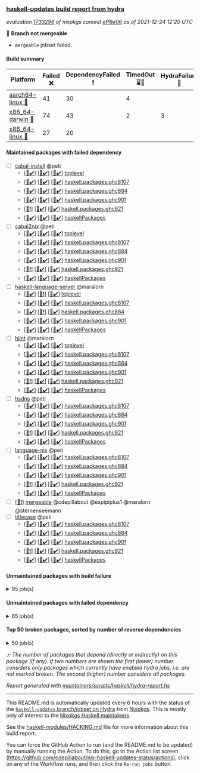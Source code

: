 ### [haskell-updates build report from hydra](https://hydra.nixos.org/jobset/nixpkgs/haskell-updates)
*evaluation [1733296](https://hydra.nixos.org/eval/1733296) of nixpkgs commit [eff8e06](https://github.com/NixOS/nixpkgs/commits/eff8e06da5f2c3b5b65588b131f3979b27053d4b) as of 2021-12-24 12:20 UTC*

:red_circle: **Branch not mergeable**
  * `mergeable` jobset failed.

#### Build summary

 | Platform | Failed :x: | DependencyFailed :heavy_exclamation_mark: | TimedOut :hourglass::no_entry_sign: | HydraFailure :construction: | Success :heavy_check_mark: | 
 | --- | --- | --- | --- | --- | --- | 
 | [aarch64-linux :iphone:](https://hydra.nixos.org/eval/1733296?filter=.aarch64-linux) | 41 | 30 | 4 |  | 7105 | 
 | [x86_64-darwin :apple:](https://hydra.nixos.org/eval/1733296?filter=.x86_64-darwin) | 74 | 43 | 2 | 3 | 6996 | 
 | [x86_64-linux :penguin:](https://hydra.nixos.org/eval/1733296?filter=.x86_64-linux) | 27 | 20 |  |  | 7166 | 
#### Maintained packages with failed dependency
- [ ] [cabal-install](https://hydra.nixos.org/eval/1733296?filter=cabal-install) @peti
  - [[:iphone::heavy_check_mark:]](https://hydra.nixos.org/build/161842705) [[:apple::heavy_check_mark:]](https://hydra.nixos.org/build/161829849) [[:penguin::heavy_check_mark:]](https://hydra.nixos.org/build/161842586) [toplevel](https://hydra.nixos.org/eval/1733296?filter=cabal-install)
  - [[:iphone::heavy_check_mark:]](https://hydra.nixos.org/build/161830776) [[:apple::heavy_check_mark:]](https://hydra.nixos.org/build/161829620) [[:penguin::heavy_check_mark:]](https://hydra.nixos.org/build/161833395) [haskell.packages.ghc8107](https://hydra.nixos.org/eval/1733296?filter=haskell.packages.ghc8107.cabal-install)
  - [[:iphone::heavy_check_mark:]](https://hydra.nixos.org/build/161835203) [[:apple::heavy_check_mark:]](https://hydra.nixos.org/build/161840881) [[:penguin::heavy_check_mark:]](https://hydra.nixos.org/build/161843010) [haskell.packages.ghc884](https://hydra.nixos.org/eval/1733296?filter=haskell.packages.ghc884.cabal-install)
  - [[:iphone::heavy_check_mark:]](https://hydra.nixos.org/build/161834916) [[:apple::heavy_check_mark:]](https://hydra.nixos.org/build/161843542) [[:penguin::heavy_check_mark:]](https://hydra.nixos.org/build/161828750) [haskell.packages.ghc901](https://hydra.nixos.org/eval/1733296?filter=haskell.packages.ghc901.cabal-install)
  - [[:iphone::heavy_exclamation_mark:]](https://hydra.nixos.org/build/161841251) [[:apple::heavy_check_mark:]](https://hydra.nixos.org/build/161832034) [[:penguin::heavy_check_mark:]](https://hydra.nixos.org/build/161836387) [haskell.packages.ghc921](https://hydra.nixos.org/eval/1733296?filter=haskell.packages.ghc921.cabal-install)
  - [[:iphone::heavy_check_mark:]](https://hydra.nixos.org/build/161828902) [[:apple::heavy_check_mark:]](https://hydra.nixos.org/build/161833388) [[:penguin::heavy_check_mark:]](https://hydra.nixos.org/build/161843015) [haskellPackages](https://hydra.nixos.org/eval/1733296?filter=haskellPackages.cabal-install)
- [ ] [cabal2nix](https://hydra.nixos.org/eval/1733296?filter=cabal2nix) @peti
  - [[:iphone::heavy_check_mark:]](https://hydra.nixos.org/build/161973765) [[:apple::heavy_check_mark:]](https://hydra.nixos.org/build/161973759) [[:penguin::heavy_check_mark:]](https://hydra.nixos.org/build/161973763) [toplevel](https://hydra.nixos.org/eval/1733296?filter=cabal2nix)
  - [[:iphone::heavy_check_mark:]](https://hydra.nixos.org/build/161834233) [[:apple::heavy_check_mark:]](https://hydra.nixos.org/build/161841277) [[:penguin::heavy_check_mark:]](https://hydra.nixos.org/build/161841513) [haskell.packages.ghc8107](https://hydra.nixos.org/eval/1733296?filter=haskell.packages.ghc8107.cabal2nix)
  - [[:iphone::heavy_check_mark:]](https://hydra.nixos.org/build/161831039) [[:apple::heavy_check_mark:]](https://hydra.nixos.org/build/161830104) [[:penguin::heavy_check_mark:]](https://hydra.nixos.org/build/161830502) [haskell.packages.ghc884](https://hydra.nixos.org/eval/1733296?filter=haskell.packages.ghc884.cabal2nix)
  - [[:iphone::heavy_check_mark:]](https://hydra.nixos.org/build/161834003) [[:apple::heavy_check_mark:]](https://hydra.nixos.org/build/161838494) [[:penguin::heavy_check_mark:]](https://hydra.nixos.org/build/161832561) [haskell.packages.ghc901](https://hydra.nixos.org/eval/1733296?filter=haskell.packages.ghc901.cabal2nix)
  - [[:iphone::heavy_exclamation_mark:]](https://hydra.nixos.org/build/161835139) [[:apple::heavy_check_mark:]](https://hydra.nixos.org/build/161836352) [[:penguin::heavy_check_mark:]](https://hydra.nixos.org/build/161834011) [haskell.packages.ghc921](https://hydra.nixos.org/eval/1733296?filter=haskell.packages.ghc921.cabal2nix)
  - [[:iphone::heavy_check_mark:]](https://hydra.nixos.org/build/161840957) [[:apple::heavy_check_mark:]](https://hydra.nixos.org/build/161842787) [[:penguin::heavy_check_mark:]](https://hydra.nixos.org/build/161837892) [haskellPackages](https://hydra.nixos.org/eval/1733296?filter=haskellPackages.cabal2nix)
- [ ] [haskell-language-server](https://hydra.nixos.org/eval/1733296?filter=haskell-language-server) @maralorn
  - [[:iphone::heavy_check_mark:]](https://hydra.nixos.org/build/161969950) [[:apple::heavy_exclamation_mark:]](https://hydra.nixos.org/build/161969940) [[:penguin::heavy_check_mark:]](https://hydra.nixos.org/build/161969953) [toplevel](https://hydra.nixos.org/eval/1733296?filter=haskell-language-server)
  - [[:iphone::heavy_check_mark:]](https://hydra.nixos.org/build/161967655) [[:apple::heavy_check_mark:]](https://hydra.nixos.org/build/161967561) [[:penguin::heavy_check_mark:]](https://hydra.nixos.org/build/161967645) [haskell.packages.ghc8107](https://hydra.nixos.org/eval/1733296?filter=haskell.packages.ghc8107.haskell-language-server)
  - [[:iphone::heavy_check_mark:]](https://hydra.nixos.org/build/161967627) [[:apple::heavy_exclamation_mark:]](https://hydra.nixos.org/build/161967656) [[:penguin::heavy_check_mark:]](https://hydra.nixos.org/build/161967585) [haskell.packages.ghc884](https://hydra.nixos.org/eval/1733296?filter=haskell.packages.ghc884.haskell-language-server)
  - [[:iphone::heavy_check_mark:]](https://hydra.nixos.org/build/161969952) [[:apple::heavy_check_mark:]](https://hydra.nixos.org/build/161969937) [[:penguin::heavy_check_mark:]](https://hydra.nixos.org/build/161969948) [haskell.packages.ghc901](https://hydra.nixos.org/eval/1733296?filter=haskell.packages.ghc901.haskell-language-server)
  - [[:iphone::heavy_check_mark:]](https://hydra.nixos.org/build/161967640) [[:apple::heavy_check_mark:]](https://hydra.nixos.org/build/161967550) [[:penguin::heavy_check_mark:]](https://hydra.nixos.org/build/161967587) [haskellPackages](https://hydra.nixos.org/eval/1733296?filter=haskellPackages.haskell-language-server)
- [ ] [hlint](https://hydra.nixos.org/eval/1733296?filter=hlint) @maralorn
  - [[:iphone::heavy_check_mark:]](https://hydra.nixos.org/build/161833031) [[:apple::heavy_check_mark:]](https://hydra.nixos.org/build/161831546) [[:penguin::heavy_check_mark:]](https://hydra.nixos.org/build/161843216) [toplevel](https://hydra.nixos.org/eval/1733296?filter=hlint)
  - [[:iphone::heavy_check_mark:]](https://hydra.nixos.org/build/161833133) [[:apple::heavy_check_mark:]](https://hydra.nixos.org/build/161831595) [[:penguin::heavy_check_mark:]](https://hydra.nixos.org/build/161828988) [haskell.packages.ghc8107](https://hydra.nixos.org/eval/1733296?filter=haskell.packages.ghc8107.hlint)
  - [[:iphone::heavy_check_mark:]](https://hydra.nixos.org/build/161830047) [[:apple::heavy_check_mark:]](https://hydra.nixos.org/build/161840323) [[:penguin::heavy_check_mark:]](https://hydra.nixos.org/build/161830464) [haskell.packages.ghc884](https://hydra.nixos.org/eval/1733296?filter=haskell.packages.ghc884.hlint)
  - [[:iphone::heavy_check_mark:]](https://hydra.nixos.org/build/161922950) [[:apple::heavy_check_mark:]](https://hydra.nixos.org/build/161922951) [[:penguin::heavy_check_mark:]](https://hydra.nixos.org/build/161922949) [haskell.packages.ghc901](https://hydra.nixos.org/eval/1733296?filter=haskell.packages.ghc901.hlint)
  - [[:iphone::heavy_exclamation_mark:]](https://hydra.nixos.org/build/161922952) [[:apple::heavy_check_mark:]](https://hydra.nixos.org/build/161922948) [[:penguin::heavy_check_mark:]](https://hydra.nixos.org/build/161922953) [haskell.packages.ghc921](https://hydra.nixos.org/eval/1733296?filter=haskell.packages.ghc921.hlint)
  - [[:iphone::heavy_check_mark:]](https://hydra.nixos.org/build/161841782) [[:apple::heavy_check_mark:]](https://hydra.nixos.org/build/161841876) [[:penguin::heavy_check_mark:]](https://hydra.nixos.org/build/161841684) [haskellPackages](https://hydra.nixos.org/eval/1733296?filter=haskellPackages.hlint)
- [ ] [hsdns](https://hydra.nixos.org/eval/1733296?filter=hsdns) @peti
  - [[:iphone::heavy_check_mark:]](https://hydra.nixos.org/build/160445928) [[:apple::heavy_check_mark:]](https://hydra.nixos.org/build/160447151) [[:penguin::heavy_check_mark:]](https://hydra.nixos.org/build/160452154) [haskell.packages.ghc8107](https://hydra.nixos.org/eval/1733296?filter=haskell.packages.ghc8107.hsdns)
  - [[:iphone::heavy_check_mark:]](https://hydra.nixos.org/build/160444002) [[:apple::heavy_check_mark:]](https://hydra.nixos.org/build/160445446) [[:penguin::heavy_check_mark:]](https://hydra.nixos.org/build/160448296) [haskell.packages.ghc884](https://hydra.nixos.org/eval/1733296?filter=haskell.packages.ghc884.hsdns)
  - [[:iphone::heavy_check_mark:]](https://hydra.nixos.org/build/160457080) [[:apple::heavy_check_mark:]](https://hydra.nixos.org/build/160453520) [[:penguin::heavy_check_mark:]](https://hydra.nixos.org/build/160440975) [haskell.packages.ghc901](https://hydra.nixos.org/eval/1733296?filter=haskell.packages.ghc901.hsdns)
  - [[:iphone::heavy_exclamation_mark:]](https://hydra.nixos.org/build/161840692) [[:apple::heavy_check_mark:]](https://hydra.nixos.org/build/161841221) [[:penguin::heavy_check_mark:]](https://hydra.nixos.org/build/161837936) [haskell.packages.ghc921](https://hydra.nixos.org/eval/1733296?filter=haskell.packages.ghc921.hsdns)
  - [[:iphone::heavy_check_mark:]](https://hydra.nixos.org/build/160453268) [[:apple::heavy_check_mark:]](https://hydra.nixos.org/build/160452760) [[:penguin::heavy_check_mark:]](https://hydra.nixos.org/build/160436298) [haskellPackages](https://hydra.nixos.org/eval/1733296?filter=haskellPackages.hsdns)
- [ ] [language-nix](https://hydra.nixos.org/eval/1733296?filter=language-nix) @peti
  - [[:iphone::heavy_check_mark:]](https://hydra.nixos.org/build/161829426) [[:apple::heavy_check_mark:]](https://hydra.nixos.org/build/161840333) [[:penguin::heavy_check_mark:]](https://hydra.nixos.org/build/161838000) [haskell.packages.ghc8107](https://hydra.nixos.org/eval/1733296?filter=haskell.packages.ghc8107.language-nix)
  - [[:iphone::heavy_check_mark:]](https://hydra.nixos.org/build/161831948) [[:apple::heavy_check_mark:]](https://hydra.nixos.org/build/161837396) [[:penguin::heavy_check_mark:]](https://hydra.nixos.org/build/161829364) [haskell.packages.ghc884](https://hydra.nixos.org/eval/1733296?filter=haskell.packages.ghc884.language-nix)
  - [[:iphone::heavy_check_mark:]](https://hydra.nixos.org/build/161837401) [[:apple::heavy_check_mark:]](https://hydra.nixos.org/build/161843214) [[:penguin::heavy_check_mark:]](https://hydra.nixos.org/build/161832762) [haskell.packages.ghc901](https://hydra.nixos.org/eval/1733296?filter=haskell.packages.ghc901.language-nix)
  - [[:iphone::heavy_exclamation_mark:]](https://hydra.nixos.org/build/161833875) [[:apple::heavy_check_mark:]](https://hydra.nixos.org/build/161840413) [[:penguin::heavy_check_mark:]](https://hydra.nixos.org/build/161829951) [haskell.packages.ghc921](https://hydra.nixos.org/eval/1733296?filter=haskell.packages.ghc921.language-nix)
  - [[:iphone::heavy_check_mark:]](https://hydra.nixos.org/build/161830253) [[:apple::heavy_check_mark:]](https://hydra.nixos.org/build/161836189) [[:penguin::heavy_check_mark:]](https://hydra.nixos.org/build/161839983) [haskellPackages](https://hydra.nixos.org/eval/1733296?filter=haskellPackages.language-nix)
- [ ] [[:penguin::heavy_exclamation_mark:]](https://hydra.nixos.org/build/161973749) [mergeable](https://hydra.nixos.org/eval/1733296?filter=mergeable) @cdepillabout @expipiplus1 @maralorn @sternenseemann
- [ ] [titlecase](https://hydra.nixos.org/eval/1733296?filter=titlecase) @peti
  - [[:iphone::heavy_check_mark:]](https://hydra.nixos.org/build/161835410) [[:apple::heavy_check_mark:]](https://hydra.nixos.org/build/161835293) [[:penguin::heavy_check_mark:]](https://hydra.nixos.org/build/161830165) [haskell.packages.ghc8107](https://hydra.nixos.org/eval/1733296?filter=haskell.packages.ghc8107.titlecase)
  - [[:iphone::heavy_check_mark:]](https://hydra.nixos.org/build/161841303) [[:apple::heavy_check_mark:]](https://hydra.nixos.org/build/161843219) [[:penguin::heavy_check_mark:]](https://hydra.nixos.org/build/161828706) [haskell.packages.ghc884](https://hydra.nixos.org/eval/1733296?filter=haskell.packages.ghc884.titlecase)
  - [[:iphone::heavy_check_mark:]](https://hydra.nixos.org/build/161835719) [[:apple::heavy_check_mark:]](https://hydra.nixos.org/build/161843037) [[:penguin::heavy_check_mark:]](https://hydra.nixos.org/build/161836554) [haskell.packages.ghc901](https://hydra.nixos.org/eval/1733296?filter=haskell.packages.ghc901.titlecase)
  - [[:iphone::heavy_exclamation_mark:]](https://hydra.nixos.org/build/161840054) [[:apple::heavy_check_mark:]](https://hydra.nixos.org/build/161839280) [[:penguin::heavy_check_mark:]](https://hydra.nixos.org/build/161837087) [haskell.packages.ghc921](https://hydra.nixos.org/eval/1733296?filter=haskell.packages.ghc921.titlecase)
  - [[:iphone::heavy_check_mark:]](https://hydra.nixos.org/build/161836899) [[:apple::heavy_check_mark:]](https://hydra.nixos.org/build/161840133) [[:penguin::heavy_check_mark:]](https://hydra.nixos.org/build/161838398) [haskellPackages](https://hydra.nixos.org/eval/1733296?filter=haskellPackages.titlecase)
#### Unmaintained packages with build failure
<details><summary>95 job(s) </summary>

- [ ] [[:iphone::heavy_check_mark:]](https://hydra.nixos.org/build/161838607) [[:apple::x:]](https://hydra.nixos.org/build/161839006) [[:penguin::x:]](https://hydra.nixos.org/build/161828813) [haskellPackages.sdp](https://hydra.nixos.org/eval/1733296?filter=haskellPackages.sdp)  :arrow_heading_up: 9 | 9
- [ ] [[:iphone::heavy_check_mark:]](https://hydra.nixos.org/build/161842535) [[:apple::x:]](https://hydra.nixos.org/build/161830722) [[:penguin::heavy_check_mark:]](https://hydra.nixos.org/build/161842878) [haskellPackages.junit-xml](https://hydra.nixos.org/eval/1733296?filter=haskellPackages.junit-xml)  :arrow_heading_up: 7 | 9
- [ ] [[:iphone::heavy_check_mark:]](https://hydra.nixos.org/build/161831043) [[:apple::x:]](https://hydra.nixos.org/build/161840078) [[:penguin::heavy_check_mark:]](https://hydra.nixos.org/build/161839192) [haskellPackages.thyme](https://hydra.nixos.org/eval/1733296?filter=haskellPackages.thyme)  :arrow_heading_up: 6 | 15
- [ ] [[:iphone::x:]](https://hydra.nixos.org/build/161837011) [[:apple::x:]](https://hydra.nixos.org/build/161832685) [[:penguin::x:]](https://hydra.nixos.org/build/161829836) [haskellPackages.xmlbf](https://hydra.nixos.org/eval/1733296?filter=haskellPackages.xmlbf)  :arrow_heading_up: 5 | 5
- [ ] [[:iphone::x:]](https://hydra.nixos.org/build/161842075) [[:apple::x:]](https://hydra.nixos.org/build/161843606) [[:penguin::x:]](https://hydra.nixos.org/build/161838748) [haskellPackages.morpheus-graphql-core](https://hydra.nixos.org/eval/1733296?filter=haskellPackages.morpheus-graphql-core)  :arrow_heading_up: 4 | 9
- [ ] [[:iphone::heavy_check_mark:]](https://hydra.nixos.org/build/161841682) [[:apple::x:]](https://hydra.nixos.org/build/161828680) [[:penguin::heavy_check_mark:]](https://hydra.nixos.org/build/161841152) [haskellPackages.exinst](https://hydra.nixos.org/eval/1733296?filter=haskellPackages.exinst)  :arrow_heading_up: 4 | 6
- [ ] [[:iphone::x:]](https://hydra.nixos.org/build/161841554) [[:apple::heavy_check_mark:]](https://hydra.nixos.org/build/161835694) [[:penguin::heavy_check_mark:]](https://hydra.nixos.org/build/161833880) [haskellPackages.ptr-poker](https://hydra.nixos.org/eval/1733296?filter=haskellPackages.ptr-poker)  :arrow_heading_up: 3 | 4
- [ ] [[:iphone::x:]](https://hydra.nixos.org/build/160448126) [[:apple::heavy_check_mark:]](https://hydra.nixos.org/build/160451711) [[:penguin::heavy_check_mark:]](https://hydra.nixos.org/build/160444202) [haskellPackages.long-double](https://hydra.nixos.org/eval/1733296?filter=haskellPackages.long-double)  :arrow_heading_up: 2 | 2
- [ ] [[:iphone::x:]](https://hydra.nixos.org/build/161837278) [[:apple::heavy_check_mark:]](https://hydra.nixos.org/build/161842923) [[:penguin::heavy_check_mark:]](https://hydra.nixos.org/build/161840660) [haskellPackages.OrderedBits](https://hydra.nixos.org/eval/1733296?filter=haskellPackages.OrderedBits)  :arrow_heading_up: 1 | 36
- [ ] [[:iphone::x:]](https://hydra.nixos.org/build/161839020) [[:apple::heavy_check_mark:]](https://hydra.nixos.org/build/161830657) [[:penguin::heavy_check_mark:]](https://hydra.nixos.org/build/161839091) [haskellPackages.quic](https://hydra.nixos.org/eval/1733296?filter=haskellPackages.quic)  :arrow_heading_up: 1 | 2
- [ ] [[:iphone::x:]](https://hydra.nixos.org/build/160442462) [[:apple::x:]](https://hydra.nixos.org/build/160443828) [[:penguin::heavy_check_mark:]](https://hydra.nixos.org/build/160443528) [haskellPackages.easytensor](https://hydra.nixos.org/eval/1733296?filter=haskellPackages.easytensor)  :arrow_heading_up: 1 | 1
- [ ] [[:iphone::heavy_check_mark:]](https://hydra.nixos.org/build/161829736) [[:apple::x:]](https://hydra.nixos.org/build/161833660) [[:penguin::heavy_check_mark:]](https://hydra.nixos.org/build/161838020) [haskellPackages.gi-gdkx11](https://hydra.nixos.org/eval/1733296?filter=haskellPackages.gi-gdkx11)  :arrow_heading_up: 1 | 1
- [ ] [[:iphone::heavy_check_mark:]](https://hydra.nixos.org/build/160448163) [[:apple::x:]](https://hydra.nixos.org/build/160437057) [[:penguin::heavy_check_mark:]](https://hydra.nixos.org/build/160452899) [haskellPackages.keep-alive](https://hydra.nixos.org/eval/1733296?filter=haskellPackages.keep-alive)  :arrow_heading_up: 1 | 1
- [ ] [[:iphone::heavy_check_mark:]](https://hydra.nixos.org/build/161829201) [[:apple::x:]](https://hydra.nixos.org/build/161832316) [[:penguin::heavy_check_mark:]](https://hydra.nixos.org/build/161837950) [haskellPackages.loc](https://hydra.nixos.org/eval/1733296?filter=haskellPackages.loc)  :arrow_heading_up: 1 | 1
- [ ] [[:iphone::x:]](https://hydra.nixos.org/build/161840087) [[:apple::x:]](https://hydra.nixos.org/build/161839894) [[:penguin::x:]](https://hydra.nixos.org/build/161839046) [haskellPackages.memory-cd](https://hydra.nixos.org/eval/1733296?filter=haskellPackages.memory-cd)  :arrow_heading_up: 1 | 1
- [ ] [[:iphone::x:]](https://hydra.nixos.org/build/161838023) [[:apple::heavy_check_mark:]](https://hydra.nixos.org/build/161839197) [[:penguin::heavy_check_mark:]](https://hydra.nixos.org/build/161835611) [haskellPackages.nlopt-haskell](https://hydra.nixos.org/eval/1733296?filter=haskellPackages.nlopt-haskell)  :arrow_heading_up: 1 | 1
- [ ] [[:iphone::heavy_check_mark:]](https://hydra.nixos.org/build/161828612) [[:apple::x:]](https://hydra.nixos.org/build/161836179) [[:penguin::heavy_check_mark:]](https://hydra.nixos.org/build/161835208) [haskellPackages.opencv](https://hydra.nixos.org/eval/1733296?filter=haskellPackages.opencv)  :arrow_heading_up: 1 | 1
- [ ] [[:iphone::heavy_check_mark:]](https://hydra.nixos.org/build/161841464) [[:apple::x:]](https://hydra.nixos.org/build/161829608) [[:penguin::heavy_check_mark:]](https://hydra.nixos.org/build/161837998) [haskellPackages.sequence-formats](https://hydra.nixos.org/eval/1733296?filter=haskellPackages.sequence-formats)  :arrow_heading_up: 1 | 1
- [ ] [[:iphone::x:]](https://hydra.nixos.org/build/161843467) [[:apple::heavy_check_mark:]](https://hydra.nixos.org/build/161842070) [[:penguin::heavy_check_mark:]](https://hydra.nixos.org/build/161834269) [haskellPackages.stm-queue](https://hydra.nixos.org/eval/1733296?filter=haskellPackages.stm-queue)  :arrow_heading_up: 1 | 1
- [ ] [[:iphone::x:]](https://hydra.nixos.org/build/160448013) [[:apple::heavy_check_mark:]](https://hydra.nixos.org/build/160438602) [[:penguin::heavy_check_mark:]](https://hydra.nixos.org/build/160449591) [haskellPackages.unicode-properties](https://hydra.nixos.org/eval/1733296?filter=haskellPackages.unicode-properties)  :arrow_heading_up: 1 | 1
- [ ] [[:iphone::x:]](https://hydra.nixos.org/build/161830600) [[:apple::heavy_check_mark:]](https://hydra.nixos.org/build/161838844) [[:penguin::heavy_check_mark:]](https://hydra.nixos.org/build/161840468) [haskellPackages.accelerate-llvm](https://hydra.nixos.org/eval/1733296?filter=haskellPackages.accelerate-llvm)  :arrow_heading_up: 0 | 8
- [ ] [[:iphone::x:]](https://hydra.nixos.org/build/160437233) [[:apple::heavy_check_mark:]](https://hydra.nixos.org/build/160455941) [[:penguin::heavy_check_mark:]](https://hydra.nixos.org/build/160449533) [haskellPackages.freetype2](https://hydra.nixos.org/eval/1733296?filter=haskellPackages.freetype2)  :arrow_heading_up: 0 | 7
- [ ] [[:iphone::heavy_check_mark:]](https://hydra.nixos.org/build/161840621) [[:apple::x:]](https://hydra.nixos.org/build/161838168) [[:penguin::heavy_check_mark:]](https://hydra.nixos.org/build/161833336) [haskellPackages.pipes-zlib](https://hydra.nixos.org/eval/1733296?filter=haskellPackages.pipes-zlib)  :arrow_heading_up: 0 | 6
- [ ] [[:iphone::heavy_check_mark:]](https://hydra.nixos.org/build/160450166) [[:apple::x:]](https://hydra.nixos.org/build/160442283) [[:penguin::heavy_check_mark:]](https://hydra.nixos.org/build/160453763) [haskellPackages.hmidi](https://hydra.nixos.org/eval/1733296?filter=haskellPackages.hmidi)  :arrow_heading_up: 0 | 4
- [ ] [[:iphone::heavy_check_mark:]](https://hydra.nixos.org/build/161834715) [[:apple::x:]](https://hydra.nixos.org/build/161835980) [[:penguin::heavy_check_mark:]](https://hydra.nixos.org/build/161840398) [haskellPackages.zip](https://hydra.nixos.org/eval/1733296?filter=haskellPackages.zip)  :arrow_heading_up: 0 | 4
- [ ] [[:iphone::heavy_check_mark:]](https://hydra.nixos.org/build/161833808) [[:apple::heavy_check_mark:]](https://hydra.nixos.org/build/161832332) [[:penguin::x:]](https://hydra.nixos.org/build/161837670) [haskellPackages.cryptostore](https://hydra.nixos.org/eval/1733296?filter=haskellPackages.cryptostore)  :arrow_heading_up: 0 | 3
- [ ] [[:iphone::heavy_check_mark:]](https://hydra.nixos.org/build/161841083) [[:apple::x:]](https://hydra.nixos.org/build/161833547) [[:penguin::heavy_check_mark:]](https://hydra.nixos.org/build/161843604) [haskellPackages.posix-socket](https://hydra.nixos.org/eval/1733296?filter=haskellPackages.posix-socket)  :arrow_heading_up: 0 | 2
- [ ] [[:iphone::heavy_check_mark:]](https://hydra.nixos.org/build/160972686) [[:apple::x:]](https://hydra.nixos.org/build/160971892) [[:penguin::heavy_check_mark:]](https://hydra.nixos.org/build/160971911) [haskellPackages.hamid](https://hydra.nixos.org/eval/1733296?filter=haskellPackages.hamid)  :arrow_heading_up: 0 | 1
- [ ] [[:iphone::heavy_check_mark:]](https://hydra.nixos.org/build/161842964) [[:apple::x:]](https://hydra.nixos.org/build/161843708) [[:penguin::heavy_check_mark:]](https://hydra.nixos.org/build/161837268) [haskellPackages.hmatrix-morpheus](https://hydra.nixos.org/eval/1733296?filter=haskellPackages.hmatrix-morpheus)  :arrow_heading_up: 0 | 1
- [ ] [[:iphone::heavy_check_mark:]](https://hydra.nixos.org/build/160442877) [[:apple::x:]](https://hydra.nixos.org/build/160452654) [[:penguin::heavy_check_mark:]](https://hydra.nixos.org/build/160445961) [haskellPackages.huckleberry](https://hydra.nixos.org/eval/1733296?filter=haskellPackages.huckleberry)  :arrow_heading_up: 0 | 1
- [ ] [[:iphone::x:]](https://hydra.nixos.org/build/160456686) [[:apple::heavy_check_mark:]](https://hydra.nixos.org/build/160440055) [[:penguin::heavy_check_mark:]](https://hydra.nixos.org/build/160447009) [haskellPackages.picosat](https://hydra.nixos.org/eval/1733296?filter=haskellPackages.picosat)  :arrow_heading_up: 0 | 1
- [ ] [[:iphone::heavy_check_mark:]](https://hydra.nixos.org/build/160435978) [[:apple::x:]](https://hydra.nixos.org/build/160456659) [[:penguin::heavy_check_mark:]](https://hydra.nixos.org/build/160455939) [haskellPackages.select](https://hydra.nixos.org/eval/1733296?filter=haskellPackages.select)  :arrow_heading_up: 0 | 1
- [ ] [[:iphone::heavy_check_mark:]](https://hydra.nixos.org/build/161832613) [[:apple::x:]](https://hydra.nixos.org/build/161828895) [[:penguin::heavy_check_mark:]](https://hydra.nixos.org/build/161830645) [haskellPackages.sysinfo](https://hydra.nixos.org/eval/1733296?filter=haskellPackages.sysinfo)  :arrow_heading_up: 0 | 1
- [ ] [[:iphone::heavy_check_mark:]](https://hydra.nixos.org/build/161842919) [[:apple::x:]](https://hydra.nixos.org/build/161835427) [[:penguin::heavy_check_mark:]](https://hydra.nixos.org/build/161830172) [haskellPackages.FractalArt](https://hydra.nixos.org/eval/1733296?filter=haskellPackages.FractalArt) 
- [ ] [[:iphone::x:]](https://hydra.nixos.org/build/160456993) [[:apple::heavy_check_mark:]](https://hydra.nixos.org/build/160445303) [[:penguin::heavy_check_mark:]](https://hydra.nixos.org/build/160444768) [haskellPackages.HsASA](https://hydra.nixos.org/eval/1733296?filter=haskellPackages.HsASA) 
- [ ] [[:iphone::x:]](https://hydra.nixos.org/build/161841271) [[:apple::x:]](https://hydra.nixos.org/build/161829014) [[:penguin::x:]](https://hydra.nixos.org/build/161835571) [haskellPackages.aeson-deriving](https://hydra.nixos.org/eval/1733296?filter=haskellPackages.aeson-deriving) 
- [ ] [[:iphone::x:]](https://hydra.nixos.org/build/161842955) [[:apple::x:]](https://hydra.nixos.org/build/161842403) [[:penguin::x:]](https://hydra.nixos.org/build/161834405) [haskellPackages.aeson-quick](https://hydra.nixos.org/eval/1733296?filter=haskellPackages.aeson-quick) 
- [ ] [[:iphone::heavy_check_mark:]](https://hydra.nixos.org/build/161832622) [[:apple::x:]](https://hydra.nixos.org/build/161840236) [[:penguin::heavy_check_mark:]](https://hydra.nixos.org/build/161830126) [haskellPackages.chiphunk](https://hydra.nixos.org/eval/1733296?filter=haskellPackages.chiphunk) 
- [ ] [[:iphone::heavy_check_mark:]](https://hydra.nixos.org/build/160447613) [[:apple::x:]](https://hydra.nixos.org/build/160436808) [[:penguin::heavy_check_mark:]](https://hydra.nixos.org/build/160452859) [haskellPackages.discount](https://hydra.nixos.org/eval/1733296?filter=haskellPackages.discount) 
- [ ] [[:iphone::heavy_check_mark:]](https://hydra.nixos.org/build/161842761) [[:apple::x:]](https://hydra.nixos.org/build/161834427) [[:penguin::heavy_check_mark:]](https://hydra.nixos.org/build/161834776) [haskellPackages.diskhash](https://hydra.nixos.org/eval/1733296?filter=haskellPackages.diskhash) 
- [ ] [[:iphone::x:]](https://hydra.nixos.org/build/161832282) [[:apple::x:]](https://hydra.nixos.org/build/161830639) [[:penguin::x:]](https://hydra.nixos.org/build/161829766) [haskellPackages.dropbox](https://hydra.nixos.org/eval/1733296?filter=haskellPackages.dropbox) 
- [ ] [[:iphone::heavy_check_mark:]](https://hydra.nixos.org/build/161835835) [[:apple::x:]](https://hydra.nixos.org/build/161842945) [[:penguin::heavy_check_mark:]](https://hydra.nixos.org/build/161840870) [haskellPackages.epub-tools](https://hydra.nixos.org/eval/1733296?filter=haskellPackages.epub-tools) 
- [ ] [[:iphone::heavy_check_mark:]](https://hydra.nixos.org/build/160438289) [[:apple::x:]](https://hydra.nixos.org/build/160448937) [[:penguin::heavy_check_mark:]](https://hydra.nixos.org/build/160438105) [haskellPackages.float128](https://hydra.nixos.org/eval/1733296?filter=haskellPackages.float128) 
- [ ] [[:iphone::x:]](https://hydra.nixos.org/build/161829588) [[:apple::x:]](https://hydra.nixos.org/build/161829957) [[:penguin::x:]](https://hydra.nixos.org/build/161830159) [haskellPackages.futhark-manifest](https://hydra.nixos.org/eval/1733296?filter=haskellPackages.futhark-manifest) 
- [ ] [[:iphone::heavy_check_mark:]](https://hydra.nixos.org/build/161970000) [[:apple::x:]](https://hydra.nixos.org/build/161970056) [[:penguin::heavy_check_mark:]](https://hydra.nixos.org/build/161970108) [haskellPackages.gerrit](https://hydra.nixos.org/eval/1733296?filter=haskellPackages.gerrit) 
- [ ] [[:iphone::x:]](https://hydra.nixos.org/build/161842651) [[:apple::x:]](https://hydra.nixos.org/build/161833899) [[:penguin::x:]](https://hydra.nixos.org/build/161832831) [haskellPackages.gingersnap](https://hydra.nixos.org/eval/1733296?filter=haskellPackages.gingersnap) 
- [ ] [[:iphone::x:]](https://hydra.nixos.org/build/160440618) [[:penguin::heavy_check_mark:]](https://hydra.nixos.org/build/160445846) [haskellPackages.gnome-keyring](https://hydra.nixos.org/eval/1733296?filter=haskellPackages.gnome-keyring) 
- [ ] [[:iphone::heavy_check_mark:]](https://hydra.nixos.org/build/161839762) [[:apple::x:]](https://hydra.nixos.org/build/161833160) [[:penguin::heavy_check_mark:]](https://hydra.nixos.org/build/161838686) [haskellPackages.gtk-traymanager](https://hydra.nixos.org/eval/1733296?filter=haskellPackages.gtk-traymanager) 
- [ ] [[:iphone::x:]](https://hydra.nixos.org/build/161830764) [[:apple::x:]](https://hydra.nixos.org/build/161834643) [[:penguin::x:]](https://hydra.nixos.org/build/161828728) [haskellPackages.haskell-postgis](https://hydra.nixos.org/eval/1733296?filter=haskellPackages.haskell-postgis) 
- [ ] [[:iphone::heavy_check_mark:]](https://hydra.nixos.org/build/160439838) [[:apple::x:]](https://hydra.nixos.org/build/160441480) [[:penguin::heavy_check_mark:]](https://hydra.nixos.org/build/160444226) [haskellPackages.hid](https://hydra.nixos.org/eval/1733296?filter=haskellPackages.hid) 
- [ ] [[:iphone::heavy_check_mark:]](https://hydra.nixos.org/build/161834468) [[:apple::x:]](https://hydra.nixos.org/build/161838754) [[:penguin::heavy_check_mark:]](https://hydra.nixos.org/build/161840374) [haskellPackages.highlight](https://hydra.nixos.org/eval/1733296?filter=haskellPackages.highlight) 
- [ ] [[:iphone::heavy_check_mark:]](https://hydra.nixos.org/build/161836771) [[:apple::x:]](https://hydra.nixos.org/build/161843437) [[:penguin::heavy_check_mark:]](https://hydra.nixos.org/build/161843427) [haskellPackages.hinotify-conduit](https://hydra.nixos.org/eval/1733296?filter=haskellPackages.hinotify-conduit) 
- [ ] [[:iphone::heavy_check_mark:]](https://hydra.nixos.org/build/161967544) [[:apple::heavy_check_mark:]](https://hydra.nixos.org/build/161967630) [[:penguin::x:]](https://hydra.nixos.org/build/161967543) [haskellPackages.hls-rename-plugin](https://hydra.nixos.org/eval/1733296?filter=haskellPackages.hls-rename-plugin) 
- [ ] [[:iphone::heavy_check_mark:]](https://hydra.nixos.org/build/161829025) [[:apple::heavy_check_mark:]](https://hydra.nixos.org/build/161841302) [[:penguin::x:]](https://hydra.nixos.org/build/161831753) [haskellPackages.hmatrix-backprop](https://hydra.nixos.org/eval/1733296?filter=haskellPackages.hmatrix-backprop) 
- [ ] [[:iphone::x:]](https://hydra.nixos.org/build/161843629) [[:apple::x:]](https://hydra.nixos.org/build/161830468) [[:penguin::x:]](https://hydra.nixos.org/build/161842287) [haskellPackages.hpack-dhall](https://hydra.nixos.org/eval/1733296?filter=haskellPackages.hpack-dhall) 
- [ ] [[:iphone::x:]](https://hydra.nixos.org/build/161837249) [[:apple::heavy_check_mark:]](https://hydra.nixos.org/build/161833813) [[:penguin::heavy_check_mark:]](https://hydra.nixos.org/build/161842647) [haskellPackages.hq](https://hydra.nixos.org/eval/1733296?filter=haskellPackages.hq) 
- [ ] [[:iphone::heavy_check_mark:]](https://hydra.nixos.org/build/161836332) [[:apple::x:]](https://hydra.nixos.org/build/161842229) [[:penguin::heavy_check_mark:]](https://hydra.nixos.org/build/161831601) [haskellPackages.hs](https://hydra.nixos.org/eval/1733296?filter=haskellPackages.hs) 
- [ ] [[:iphone::x:]](https://hydra.nixos.org/build/161836531) [[:apple::x:]](https://hydra.nixos.org/build/161831148) [[:penguin::x:]](https://hydra.nixos.org/build/161837970) [haskellPackages.hschema-aeson](https://hydra.nixos.org/eval/1733296?filter=haskellPackages.hschema-aeson) 
- [ ] [[:iphone::heavy_check_mark:]](https://hydra.nixos.org/build/160450547) [[:apple::x:]](https://hydra.nixos.org/build/160444061) [[:penguin::heavy_check_mark:]](https://hydra.nixos.org/build/160447603) [haskellPackages.hsshellscript](https://hydra.nixos.org/eval/1733296?filter=haskellPackages.hsshellscript) 
- [ ] [[:iphone::heavy_check_mark:]](https://hydra.nixos.org/build/160451772) [[:apple::x:]](https://hydra.nixos.org/build/160442259) [[:penguin::heavy_check_mark:]](https://hydra.nixos.org/build/160443901) [haskellPackages.hssourceinfo](https://hydra.nixos.org/eval/1733296?filter=haskellPackages.hssourceinfo) 
- [ ] [[:iphone::x:]](https://hydra.nixos.org/build/161835009) [[:apple::heavy_check_mark:]](https://hydra.nixos.org/build/161828631) [[:penguin::x:]](https://hydra.nixos.org/build/161840727) [haskellPackages.http-api-data-qq](https://hydra.nixos.org/eval/1733296?filter=haskellPackages.http-api-data-qq) 
- [ ] [[:iphone::heavy_check_mark:]](https://hydra.nixos.org/build/161838920) [[:apple::x:]](https://hydra.nixos.org/build/161830899) [[:penguin::heavy_check_mark:]](https://hydra.nixos.org/build/161840828) [haskellPackages.ipcvar](https://hydra.nixos.org/eval/1733296?filter=haskellPackages.ipcvar) 
- [ ] [[:iphone::x:]](https://hydra.nixos.org/build/161836177) [[:apple::x:]](https://hydra.nixos.org/build/161840894) [[:penguin::x:]](https://hydra.nixos.org/build/161841243) [haskellPackages.json-to-haskell](https://hydra.nixos.org/eval/1733296?filter=haskellPackages.json-to-haskell) 
- [ ] [[:iphone::heavy_check_mark:]](https://hydra.nixos.org/build/161998240) [[:apple::x:]](https://hydra.nixos.org/build/161998239) [[:penguin::heavy_check_mark:]](https://hydra.nixos.org/build/161998243) [haskellPackages.leveldb-haskell-fork](https://hydra.nixos.org/eval/1733296?filter=haskellPackages.leveldb-haskell-fork) 
- [ ] [[:iphone::heavy_check_mark:]](https://hydra.nixos.org/build/160454018) [[:apple::x:]](https://hydra.nixos.org/build/160437642) [[:penguin::heavy_check_mark:]](https://hydra.nixos.org/build/160440164) [haskellPackages.linux-framebuffer](https://hydra.nixos.org/eval/1733296?filter=haskellPackages.linux-framebuffer) 
- [ ] [[:iphone::heavy_check_mark:]](https://hydra.nixos.org/build/161842124) [[:apple::x:]](https://hydra.nixos.org/build/161840583) [[:penguin::heavy_check_mark:]](https://hydra.nixos.org/build/161829971) [haskellPackages.mediawiki2latex](https://hydra.nixos.org/eval/1733296?filter=haskellPackages.mediawiki2latex) 
- [ ] [[:iphone::heavy_check_mark:]](https://hydra.nixos.org/build/161833711) [[:apple::x:]](https://hydra.nixos.org/build/161838471) [[:penguin::heavy_check_mark:]](https://hydra.nixos.org/build/161840289) [haskellPackages.mercury-api](https://hydra.nixos.org/eval/1733296?filter=haskellPackages.mercury-api) 
- [ ] [[:iphone::x:]](https://hydra.nixos.org/build/161833167) [[:apple::x:]](https://hydra.nixos.org/build/161835883) [[:penguin::x:]](https://hydra.nixos.org/build/161830795) [haskellPackages.minio-hs](https://hydra.nixos.org/eval/1733296?filter=haskellPackages.minio-hs) 
- [ ] [[:iphone::x:]](https://hydra.nixos.org/build/161842790) [[:apple::x:]](https://hydra.nixos.org/build/161829512) [[:penguin::x:]](https://hydra.nixos.org/build/161841316) [haskellPackages.monad-throw-exit](https://hydra.nixos.org/eval/1733296?filter=haskellPackages.monad-throw-exit) 
- [ ] [[:iphone::heavy_check_mark:]](https://hydra.nixos.org/build/161833513) [[:apple::x:]](https://hydra.nixos.org/build/161835931) [[:penguin::heavy_check_mark:]](https://hydra.nixos.org/build/161835879) [haskellPackages.nano-cryptr](https://hydra.nixos.org/eval/1733296?filter=haskellPackages.nano-cryptr) 
- [ ] [[:iphone::x:]](https://hydra.nixos.org/build/161831357) [[:apple::x:]](https://hydra.nixos.org/build/161835240) [[:penguin::x:]](https://hydra.nixos.org/build/161837819) [haskellPackages.opentracing-jaeger](https://hydra.nixos.org/eval/1733296?filter=haskellPackages.opentracing-jaeger) 
- [ ] [[:iphone::x:]](https://hydra.nixos.org/build/161833516) [[:apple::x:]](https://hydra.nixos.org/build/161840167) [[:penguin::x:]](https://hydra.nixos.org/build/161833832) [haskellPackages.opentracing-zipkin-v1](https://hydra.nixos.org/eval/1733296?filter=haskellPackages.opentracing-zipkin-v1) 
- [ ] [[:iphone::x:]](https://hydra.nixos.org/build/161830383) [[:apple::x:]](https://hydra.nixos.org/build/161834772) [[:penguin::x:]](https://hydra.nixos.org/build/161829012) [haskellPackages.owoify-hs](https://hydra.nixos.org/eval/1733296?filter=haskellPackages.owoify-hs) 
- [ ] [[:iphone::x:]](https://hydra.nixos.org/build/161838343) [[:apple::x:]](https://hydra.nixos.org/build/161833924) [[:penguin::x:]](https://hydra.nixos.org/build/161837388) [haskellPackages.pandora-io](https://hydra.nixos.org/eval/1733296?filter=haskellPackages.pandora-io) 
- [ ] [[:iphone::x:]](https://hydra.nixos.org/build/161832630) [[:apple::x:]](https://hydra.nixos.org/build/161842053) [[:penguin::x:]](https://hydra.nixos.org/build/161843626) [haskellPackages.parse](https://hydra.nixos.org/eval/1733296?filter=haskellPackages.parse) 
- [ ] [[:iphone::heavy_check_mark:]](https://hydra.nixos.org/build/161842268) [[:apple::x:]](https://hydra.nixos.org/build/161835105) [[:penguin::heavy_check_mark:]](https://hydra.nixos.org/build/161840059) [haskellPackages.persistent-pagination](https://hydra.nixos.org/eval/1733296?filter=haskellPackages.persistent-pagination) 
- [ ] [[:iphone::heavy_check_mark:]](https://hydra.nixos.org/build/161841662) [[:apple::x:]](https://hydra.nixos.org/build/161837922) [[:penguin::heavy_check_mark:]](https://hydra.nixos.org/build/161829422) [haskellPackages.ping-wrapper](https://hydra.nixos.org/eval/1733296?filter=haskellPackages.ping-wrapper) 
- [ ] [[:iphone::x:]](https://hydra.nixos.org/build/161835587) [[:apple::heavy_check_mark:]](https://hydra.nixos.org/build/161835002) [[:penguin::heavy_check_mark:]](https://hydra.nixos.org/build/161829046) [haskellPackages.poker](https://hydra.nixos.org/eval/1733296?filter=haskellPackages.poker) 
- [ ] [[:iphone::heavy_check_mark:]](https://hydra.nixos.org/build/161838893) [[:apple::x:]](https://hydra.nixos.org/build/161833526) [[:penguin::heavy_check_mark:]](https://hydra.nixos.org/build/161837642) [haskellPackages.posix-timer](https://hydra.nixos.org/eval/1733296?filter=haskellPackages.posix-timer) 
- [ ] [[:iphone::x:]](https://hydra.nixos.org/build/161840126) [[:apple::x:]](https://hydra.nixos.org/build/161836687) [[:penguin::x:]](https://hydra.nixos.org/build/161842153) [haskellPackages.prairie](https://hydra.nixos.org/eval/1733296?filter=haskellPackages.prairie) 
- [ ] [[:iphone::heavy_check_mark:]](https://hydra.nixos.org/build/161837849) [[:apple::x:]](https://hydra.nixos.org/build/161831653) [[:penguin::heavy_check_mark:]](https://hydra.nixos.org/build/161842299) [haskellPackages.procex](https://hydra.nixos.org/eval/1733296?filter=haskellPackages.procex) 
- [ ] [[:iphone::heavy_check_mark:]](https://hydra.nixos.org/build/161840450) [[:apple::x:]](https://hydra.nixos.org/build/161835108) [[:penguin::heavy_check_mark:]](https://hydra.nixos.org/build/161836957) [haskellPackages.pthread](https://hydra.nixos.org/eval/1733296?filter=haskellPackages.pthread) 
- [ ] [[:iphone::x:]](https://hydra.nixos.org/build/160447596) [[:apple::heavy_check_mark:]](https://hydra.nixos.org/build/160447064) [[:penguin::heavy_check_mark:]](https://hydra.nixos.org/build/160447489) [haskellPackages.risc386](https://hydra.nixos.org/eval/1733296?filter=haskellPackages.risc386) 
- [ ] [[:iphone::heavy_check_mark:]](https://hydra.nixos.org/build/161831952) [[:apple::x:]](https://hydra.nixos.org/build/161833674) [[:penguin::heavy_check_mark:]](https://hydra.nixos.org/build/161833195) [haskellPackages.sandwich-webdriver](https://hydra.nixos.org/eval/1733296?filter=haskellPackages.sandwich-webdriver) 
- [ ] [[:iphone::x:]](https://hydra.nixos.org/build/161841334) [[:apple::x:]](https://hydra.nixos.org/build/161840298) [[:penguin::x:]](https://hydra.nixos.org/build/161841561) [haskellPackages.servant-tracing](https://hydra.nixos.org/eval/1733296?filter=haskellPackages.servant-tracing) 
- [ ] [[:iphone::heavy_check_mark:]](https://hydra.nixos.org/build/160446213) [[:apple::x:]](https://hydra.nixos.org/build/160451176) [[:penguin::heavy_check_mark:]](https://hydra.nixos.org/build/160451399) [haskellPackages.sfml-audio](https://hydra.nixos.org/eval/1733296?filter=haskellPackages.sfml-audio) 
- [ ] [[:iphone::heavy_check_mark:]](https://hydra.nixos.org/build/160440396) [[:apple::x:]](https://hydra.nixos.org/build/160442649) [[:penguin::heavy_check_mark:]](https://hydra.nixos.org/build/160442404) [haskellPackages.shared-memory](https://hydra.nixos.org/eval/1733296?filter=haskellPackages.shared-memory) 
- [ ] [[:iphone::x:]](https://hydra.nixos.org/build/161832904) [[:apple::x:]](https://hydra.nixos.org/build/161830362) [[:penguin::x:]](https://hydra.nixos.org/build/161842392) [haskellPackages.sydtest-hspec](https://hydra.nixos.org/eval/1733296?filter=haskellPackages.sydtest-hspec) 
- [ ] [[:iphone::heavy_check_mark:]](https://hydra.nixos.org/build/161828660) [[:apple::x:]](https://hydra.nixos.org/build/161837612) [[:penguin::heavy_check_mark:]](https://hydra.nixos.org/build/161835430) [haskellPackages.tailfile-hinotify](https://hydra.nixos.org/eval/1733296?filter=haskellPackages.tailfile-hinotify) 
- [ ] [[:iphone::x:]](https://hydra.nixos.org/build/160440331) [[:apple::heavy_check_mark:]](https://hydra.nixos.org/build/160446697) [[:penguin::heavy_check_mark:]](https://hydra.nixos.org/build/160445012) [haskellPackages.wiringPi](https://hydra.nixos.org/eval/1733296?filter=haskellPackages.wiringPi) 
- [ ] [[:iphone::x:]](https://hydra.nixos.org/build/161840797) [[:apple::heavy_check_mark:]](https://hydra.nixos.org/build/161843173) [[:penguin::heavy_check_mark:]](https://hydra.nixos.org/build/161828575) [haskellPackages.x86-64bit](https://hydra.nixos.org/eval/1733296?filter=haskellPackages.x86-64bit) 
- [ ] [[:iphone::heavy_check_mark:]](https://hydra.nixos.org/build/160450612) [[:apple::x:]](https://hydra.nixos.org/build/160449704) [[:penguin::heavy_check_mark:]](https://hydra.nixos.org/build/160441783) [haskellPackages.xmonad-utils](https://hydra.nixos.org/eval/1733296?filter=haskellPackages.xmonad-utils) 
- [ ] [[:iphone::heavy_check_mark:]](https://hydra.nixos.org/build/160449244) [[:apple::x:]](https://hydra.nixos.org/build/160451183) [[:penguin::heavy_check_mark:]](https://hydra.nixos.org/build/160439938) [haskellPackages.yoga](https://hydra.nixos.org/eval/1733296?filter=haskellPackages.yoga) 
- [ ] [[:iphone::heavy_check_mark:]](https://hydra.nixos.org/build/160440711) [[:apple::x:]](https://hydra.nixos.org/build/160454637) [[:penguin::heavy_check_mark:]](https://hydra.nixos.org/build/160441299) [haskellPackages.zot](https://hydra.nixos.org/eval/1733296?filter=haskellPackages.zot) 
- [ ] [[:iphone::heavy_check_mark:]](https://hydra.nixos.org/build/160439908) [[:apple::x:]](https://hydra.nixos.org/build/160436448) [[:penguin::heavy_check_mark:]](https://hydra.nixos.org/build/160453468) [haskellPackages.zxcvbn-c](https://hydra.nixos.org/eval/1733296?filter=haskellPackages.zxcvbn-c) 
</details>

#### Unmaintained packages with failed dependency
<details><summary>65 job(s) </summary>

- [ ] [[:iphone::heavy_check_mark:]](https://hydra.nixos.org/build/161832258) [[:apple::heavy_exclamation_mark:]](https://hydra.nixos.org/build/161835491) [[:penguin::heavy_check_mark:]](https://hydra.nixos.org/build/161838597) [haskellPackages.pretty-diff](https://hydra.nixos.org/eval/1733296?filter=haskellPackages.pretty-diff)  :arrow_heading_up: 6 | 12
- [ ] [[:iphone::heavy_check_mark:]](https://hydra.nixos.org/build/161842946) [[:apple::heavy_exclamation_mark:]](https://hydra.nixos.org/build/161835114) [[:penguin::heavy_check_mark:]](https://hydra.nixos.org/build/161841996) [haskellPackages.nri-prelude](https://hydra.nixos.org/eval/1733296?filter=haskellPackages.nri-prelude)  :arrow_heading_up: 5 | 7
- [ ] [[:iphone::heavy_check_mark:]](https://hydra.nixos.org/build/161833642) [[:apple::heavy_exclamation_mark:]](https://hydra.nixos.org/build/161843883) [[:penguin::heavy_check_mark:]](https://hydra.nixos.org/build/161829342) [haskellPackages.nri-env-parser](https://hydra.nixos.org/eval/1733296?filter=haskellPackages.nri-env-parser)  :arrow_heading_up: 4 | 6
- [ ] [[:iphone::heavy_check_mark:]](https://hydra.nixos.org/build/161833828) [[:apple::heavy_exclamation_mark:]](https://hydra.nixos.org/build/161835280) [[:penguin::heavy_check_mark:]](https://hydra.nixos.org/build/161837695) [haskellPackages.nri-observability](https://hydra.nixos.org/eval/1733296?filter=haskellPackages.nri-observability)  :arrow_heading_up: 3 | 5
- [ ] [[:iphone::heavy_exclamation_mark:]](https://hydra.nixos.org/build/161834276) [[:apple::heavy_exclamation_mark:]](https://hydra.nixos.org/build/161834990) [[:penguin::heavy_exclamation_mark:]](https://hydra.nixos.org/build/161829725) [haskellPackages.morpheus-graphql-app](https://hydra.nixos.org/eval/1733296?filter=haskellPackages.morpheus-graphql-app)  :arrow_heading_up: 2 | 4
- [ ] [[:iphone::heavy_exclamation_mark:]](https://hydra.nixos.org/build/161834353) [[:apple::heavy_check_mark:]](https://hydra.nixos.org/build/161828647) [[:penguin::heavy_check_mark:]](https://hydra.nixos.org/build/161828993) [haskellPackages.jsonifier](https://hydra.nixos.org/eval/1733296?filter=haskellPackages.jsonifier)  :arrow_heading_up: 2 | 2
- [ ] [[:iphone::heavy_check_mark:]](https://hydra.nixos.org/build/161839633) [[:apple::heavy_exclamation_mark:]](https://hydra.nixos.org/build/161835148) [[:penguin::heavy_exclamation_mark:]](https://hydra.nixos.org/build/161832952) [haskellPackages.sdp-io](https://hydra.nixos.org/eval/1733296?filter=haskellPackages.sdp-io)  :arrow_heading_up: 2 | 2
- [ ] [hoogle](https://hydra.nixos.org/eval/1733296?filter=hoogle)  :arrow_heading_up: 1 | 2
  - [[:iphone::heavy_check_mark:]](https://hydra.nixos.org/build/161834049) [[:apple::heavy_check_mark:]](https://hydra.nixos.org/build/161838174) [[:penguin::heavy_check_mark:]](https://hydra.nixos.org/build/161837774) [haskell.packages.ghc8107](https://hydra.nixos.org/eval/1733296?filter=haskell.packages.ghc8107.hoogle)
  - [[:iphone::heavy_check_mark:]](https://hydra.nixos.org/build/161829388) [[:apple::heavy_check_mark:]](https://hydra.nixos.org/build/161829027) [[:penguin::heavy_check_mark:]](https://hydra.nixos.org/build/161840411) [haskell.packages.ghc884](https://hydra.nixos.org/eval/1733296?filter=haskell.packages.ghc884.hoogle)
  - [[:iphone::heavy_check_mark:]](https://hydra.nixos.org/build/161832544) [[:apple::heavy_check_mark:]](https://hydra.nixos.org/build/161842071) [[:penguin::heavy_check_mark:]](https://hydra.nixos.org/build/161836636) [haskell.packages.ghc901](https://hydra.nixos.org/eval/1733296?filter=haskell.packages.ghc901.hoogle)
  - [[:iphone::heavy_exclamation_mark:]](https://hydra.nixos.org/build/161840166) [[:apple::heavy_check_mark:]](https://hydra.nixos.org/build/161837111) [[:penguin::heavy_check_mark:]](https://hydra.nixos.org/build/161842940) [haskell.packages.ghc921](https://hydra.nixos.org/eval/1733296?filter=haskell.packages.ghc921.hoogle)
  - [[:iphone::heavy_check_mark:]](https://hydra.nixos.org/build/161833986) [[:apple::heavy_check_mark:]](https://hydra.nixos.org/build/161835636) [[:penguin::heavy_check_mark:]](https://hydra.nixos.org/build/161832552) [haskellPackages](https://hydra.nixos.org/eval/1733296?filter=haskellPackages.hoogle)
- [ ] [[:iphone::heavy_check_mark:]](https://hydra.nixos.org/build/161830793) [[:apple::heavy_exclamation_mark:]](https://hydra.nixos.org/build/161835644) [[:penguin::heavy_check_mark:]](https://hydra.nixos.org/build/161833186) [haskellPackages.nri-redis](https://hydra.nixos.org/eval/1733296?filter=haskellPackages.nri-redis)  :arrow_heading_up: 1 | 1
- [ ] [[:iphone::heavy_exclamation_mark:]](https://hydra.nixos.org/build/161832380) [[:apple::heavy_check_mark:]](https://hydra.nixos.org/build/161842232) [[:penguin::heavy_check_mark:]](https://hydra.nixos.org/build/161842370) [haskellPackages.opentelemetry-extra](https://hydra.nixos.org/eval/1733296?filter=haskellPackages.opentelemetry-extra)  :arrow_heading_up: 1 | 1
- [ ] [[:iphone::heavy_check_mark:]](https://hydra.nixos.org/build/161843524) [[:apple::heavy_exclamation_mark:]](https://hydra.nixos.org/build/161832483) [[:penguin::heavy_check_mark:]](https://hydra.nixos.org/build/161839120) [haskellPackages.orgmode-parse](https://hydra.nixos.org/eval/1733296?filter=haskellPackages.orgmode-parse)  :arrow_heading_up: 1 | 1
- [ ] [[:iphone::heavy_check_mark:]](https://hydra.nixos.org/build/161831650) [[:apple::heavy_exclamation_mark:]](https://hydra.nixos.org/build/161841828) [[:penguin::heavy_exclamation_mark:]](https://hydra.nixos.org/build/161839146) [haskellPackages.sdp-hashable](https://hydra.nixos.org/eval/1733296?filter=haskellPackages.sdp-hashable)  :arrow_heading_up: 1 | 1
- [ ] [[:iphone::heavy_exclamation_mark:]](https://hydra.nixos.org/build/161842539) [[:apple::heavy_exclamation_mark:]](https://hydra.nixos.org/build/161829317) [[:penguin::heavy_exclamation_mark:]](https://hydra.nixos.org/build/161833645) [haskellPackages.xmlbf-xeno](https://hydra.nixos.org/eval/1733296?filter=haskellPackages.xmlbf-xeno)  :arrow_heading_up: 1 | 1
- [ ] [[:iphone::heavy_exclamation_mark:]](https://hydra.nixos.org/build/161830903) [[:apple::heavy_check_mark:]](https://hydra.nixos.org/build/161834512) [[:penguin::heavy_check_mark:]](https://hydra.nixos.org/build/161841100) [haskellPackages.PrimitiveArray](https://hydra.nixos.org/eval/1733296?filter=haskellPackages.PrimitiveArray)  :arrow_heading_up: 0 | 35
- [ ] [[:iphone::heavy_exclamation_mark:]](https://hydra.nixos.org/build/161832475) [[:apple::heavy_check_mark:]](https://hydra.nixos.org/build/161839220) [[:penguin::heavy_check_mark:]](https://hydra.nixos.org/build/161830980) [haskellPackages.http3](https://hydra.nixos.org/eval/1733296?filter=haskellPackages.http3)  :arrow_heading_up: 0 | 1
- [ ] [[:iphone::heavy_check_mark:]](https://hydra.nixos.org/build/161838564) [[:apple::heavy_exclamation_mark:]](https://hydra.nixos.org/build/161829576) [[:penguin::heavy_check_mark:]](https://hydra.nixos.org/build/161843679) [haskellPackages.keenser](https://hydra.nixos.org/eval/1733296?filter=haskellPackages.keenser)  :arrow_heading_up: 0 | 1
- [ ] [[:iphone::heavy_check_mark:]](https://hydra.nixos.org/build/161833254) [[:apple::heavy_exclamation_mark:]](https://hydra.nixos.org/build/161837096) [[:penguin::heavy_check_mark:]](https://hydra.nixos.org/build/161834635) [haskellPackages.antiope-es](https://hydra.nixos.org/eval/1733296?filter=haskellPackages.antiope-es) 
- [ ] [cabal2nix-unstable](https://hydra.nixos.org/eval/1733296?filter=cabal2nix-unstable) 
  - [[:iphone::heavy_check_mark:]](https://hydra.nixos.org/build/161973710) [[:apple::heavy_check_mark:]](https://hydra.nixos.org/build/161973720) [[:penguin::heavy_check_mark:]](https://hydra.nixos.org/build/161973732) [haskell.packages.ghc8107](https://hydra.nixos.org/eval/1733296?filter=haskell.packages.ghc8107.cabal2nix-unstable)
  - [[:iphone::heavy_check_mark:]](https://hydra.nixos.org/build/161973740) [[:apple::heavy_check_mark:]](https://hydra.nixos.org/build/161973747) [[:penguin::heavy_check_mark:]](https://hydra.nixos.org/build/161973712) [haskell.packages.ghc884](https://hydra.nixos.org/eval/1733296?filter=haskell.packages.ghc884.cabal2nix-unstable)
  - [[:iphone::heavy_check_mark:]](https://hydra.nixos.org/build/161973711) [[:apple::heavy_check_mark:]](https://hydra.nixos.org/build/161973725) [[:penguin::heavy_check_mark:]](https://hydra.nixos.org/build/161973730) [haskell.packages.ghc901](https://hydra.nixos.org/eval/1733296?filter=haskell.packages.ghc901.cabal2nix-unstable)
  - [[:iphone::heavy_exclamation_mark:]](https://hydra.nixos.org/build/161973733) [[:apple::heavy_check_mark:]](https://hydra.nixos.org/build/161973748) [[:penguin::heavy_check_mark:]](https://hydra.nixos.org/build/161973728) [haskell.packages.ghc921](https://hydra.nixos.org/eval/1733296?filter=haskell.packages.ghc921.cabal2nix-unstable)
  - [[:iphone::heavy_check_mark:]](https://hydra.nixos.org/build/161973755) [[:apple::heavy_check_mark:]](https://hydra.nixos.org/build/161973744) [[:penguin::heavy_check_mark:]](https://hydra.nixos.org/build/161973715) [haskellPackages](https://hydra.nixos.org/eval/1733296?filter=haskellPackages.cabal2nix-unstable)
- [ ] [[:iphone::heavy_exclamation_mark:]](https://hydra.nixos.org/build/161831908) [[:apple::heavy_exclamation_mark:]](https://hydra.nixos.org/build/161836692) [[:penguin::heavy_exclamation_mark:]](https://hydra.nixos.org/build/161834747) [haskellPackages.cryptonite-cd](https://hydra.nixos.org/eval/1733296?filter=haskellPackages.cryptonite-cd) 
- [ ] [[:iphone::heavy_exclamation_mark:]](https://hydra.nixos.org/build/161839030) [[:apple::heavy_exclamation_mark:]](https://hydra.nixos.org/build/161831866) [[:penguin::heavy_exclamation_mark:]](https://hydra.nixos.org/build/161831305) [haskellPackages.df1-html](https://hydra.nixos.org/eval/1733296?filter=haskellPackages.df1-html) 
- [ ] [[:iphone::heavy_exclamation_mark:]](https://hydra.nixos.org/build/160450414) [[:apple::heavy_exclamation_mark:]](https://hydra.nixos.org/build/160442758) [[:penguin::heavy_check_mark:]](https://hydra.nixos.org/build/160438574) [haskellPackages.easytensor-vulkan](https://hydra.nixos.org/eval/1733296?filter=haskellPackages.easytensor-vulkan) 
- [ ] [[:iphone::heavy_check_mark:]](https://hydra.nixos.org/build/161833857) [[:apple::heavy_exclamation_mark:]](https://hydra.nixos.org/build/161836366) [[:penguin::heavy_check_mark:]](https://hydra.nixos.org/build/161841942) [haskellPackages.exinst-aeson](https://hydra.nixos.org/eval/1733296?filter=haskellPackages.exinst-aeson) 
- [ ] [[:iphone::heavy_check_mark:]](https://hydra.nixos.org/build/161843558) [[:apple::heavy_exclamation_mark:]](https://hydra.nixos.org/build/161832851) [[:penguin::heavy_check_mark:]](https://hydra.nixos.org/build/161836775) [haskellPackages.exinst-bytes](https://hydra.nixos.org/eval/1733296?filter=haskellPackages.exinst-bytes) 
- [ ] [[:iphone::heavy_check_mark:]](https://hydra.nixos.org/build/161833032) [[:apple::heavy_exclamation_mark:]](https://hydra.nixos.org/build/161839400) [[:penguin::heavy_check_mark:]](https://hydra.nixos.org/build/161834348) [haskellPackages.exinst-cereal](https://hydra.nixos.org/eval/1733296?filter=haskellPackages.exinst-cereal) 
- [ ] [[:iphone::heavy_check_mark:]](https://hydra.nixos.org/build/161836533) [[:apple::heavy_exclamation_mark:]](https://hydra.nixos.org/build/161829041) [[:penguin::heavy_check_mark:]](https://hydra.nixos.org/build/161836850) [haskellPackages.exinst-serialise](https://hydra.nixos.org/eval/1733296?filter=haskellPackages.exinst-serialise) 
- [ ] [[:iphone::heavy_check_mark:]](https://hydra.nixos.org/build/161833139) [[:apple::heavy_exclamation_mark:]](https://hydra.nixos.org/build/161840389) [[:penguin::heavy_check_mark:]](https://hydra.nixos.org/build/161841918) [haskellPackages.fastparser](https://hydra.nixos.org/eval/1733296?filter=haskellPackages.fastparser) 
- [ ] [[:iphone::heavy_exclamation_mark:]](https://hydra.nixos.org/build/161835338) [[:apple::heavy_check_mark:]](https://hydra.nixos.org/build/161831151) [[:penguin::heavy_check_mark:]](https://hydra.nixos.org/build/161835943) [haskellPackages.hmatrix-nlopt](https://hydra.nixos.org/eval/1733296?filter=haskellPackages.hmatrix-nlopt) 
- [ ] [[:iphone::heavy_exclamation_mark:]](https://hydra.nixos.org/build/161831375) [[:apple::heavy_check_mark:]](https://hydra.nixos.org/build/161834197) [[:penguin::heavy_check_mark:]](https://hydra.nixos.org/build/161837674) [haskellPackages.kmn-programming](https://hydra.nixos.org/eval/1733296?filter=haskellPackages.kmn-programming) 
- [ ] [[:iphone::heavy_exclamation_mark:]](https://hydra.nixos.org/build/161833357) [[:apple::heavy_exclamation_mark:]](https://hydra.nixos.org/build/161840457) [[:penguin::heavy_exclamation_mark:]](https://hydra.nixos.org/build/161839338) [haskellPackages.morpheus-graphql](https://hydra.nixos.org/eval/1733296?filter=haskellPackages.morpheus-graphql) 
- [ ] [[:iphone::heavy_exclamation_mark:]](https://hydra.nixos.org/build/161836653) [[:apple::heavy_exclamation_mark:]](https://hydra.nixos.org/build/161830588) [[:penguin::heavy_exclamation_mark:]](https://hydra.nixos.org/build/161838198) [haskellPackages.morpheus-graphql-client](https://hydra.nixos.org/eval/1733296?filter=haskellPackages.morpheus-graphql-client) 
- [ ] [[:iphone::heavy_exclamation_mark:]](https://hydra.nixos.org/build/161833215) [[:apple::heavy_exclamation_mark:]](https://hydra.nixos.org/build/161833081) [[:penguin::heavy_exclamation_mark:]](https://hydra.nixos.org/build/161841469) [haskellPackages.morpheus-graphql-subscriptions](https://hydra.nixos.org/eval/1733296?filter=haskellPackages.morpheus-graphql-subscriptions) 
- [ ] [[:iphone::heavy_check_mark:]](https://hydra.nixos.org/build/161838799) [[:apple::heavy_exclamation_mark:]](https://hydra.nixos.org/build/161831223) [[:penguin::heavy_check_mark:]](https://hydra.nixos.org/build/161841517) [haskellPackages.nri-http](https://hydra.nixos.org/eval/1733296?filter=haskellPackages.nri-http) 
- [ ] [[:iphone::heavy_check_mark:]](https://hydra.nixos.org/build/161840430) [[:apple::heavy_exclamation_mark:]](https://hydra.nixos.org/build/161831914) [[:penguin::heavy_check_mark:]](https://hydra.nixos.org/build/161833550) [haskellPackages.nri-test-encoding](https://hydra.nixos.org/eval/1733296?filter=haskellPackages.nri-test-encoding) 
- [ ] [[:iphone::heavy_check_mark:]](https://hydra.nixos.org/build/161835680) [[:apple::heavy_exclamation_mark:]](https://hydra.nixos.org/build/161830666) [[:penguin::heavy_check_mark:]](https://hydra.nixos.org/build/161832292) [haskellPackages.opencv-extra](https://hydra.nixos.org/eval/1733296?filter=haskellPackages.opencv-extra) 
- [ ] [[:iphone::heavy_exclamation_mark:]](https://hydra.nixos.org/build/161829063) [[:apple::heavy_check_mark:]](https://hydra.nixos.org/build/161837056) [[:penguin::heavy_check_mark:]](https://hydra.nixos.org/build/161836821) [haskellPackages.opentelemetry-lightstep](https://hydra.nixos.org/eval/1733296?filter=haskellPackages.opentelemetry-lightstep) 
- [ ] [[:iphone::heavy_check_mark:]](https://hydra.nixos.org/build/161830116) [[:apple::heavy_exclamation_mark:]](https://hydra.nixos.org/build/161843662) [[:penguin::heavy_check_mark:]](https://hydra.nixos.org/build/161829134) [haskellPackages.orgstat](https://hydra.nixos.org/eval/1733296?filter=haskellPackages.orgstat) 
- [ ] [[:iphone::heavy_check_mark:]](https://hydra.nixos.org/build/161835543) [[:apple::heavy_exclamation_mark:]](https://hydra.nixos.org/build/161832062) [[:penguin::heavy_check_mark:]](https://hydra.nixos.org/build/161830031) [haskellPackages.postgresql-replicant](https://hydra.nixos.org/eval/1733296?filter=haskellPackages.postgresql-replicant) 
- [ ] [[:iphone::heavy_exclamation_mark:]](https://hydra.nixos.org/build/161835212) [[:apple::heavy_check_mark:]](https://hydra.nixos.org/build/161840714) [[:penguin::heavy_check_mark:]](https://hydra.nixos.org/build/161833694) [haskellPackages.rounded](https://hydra.nixos.org/eval/1733296?filter=haskellPackages.rounded) 
- [ ] [[:iphone::heavy_exclamation_mark:]](https://hydra.nixos.org/build/161842374) [[:apple::heavy_check_mark:]](https://hydra.nixos.org/build/161839309) [[:penguin::heavy_check_mark:]](https://hydra.nixos.org/build/161832424) [haskellPackages.rounded-hw](https://hydra.nixos.org/eval/1733296?filter=haskellPackages.rounded-hw) 
- [ ] [[:iphone::heavy_exclamation_mark:]](https://hydra.nixos.org/build/161834445) [[:apple::heavy_exclamation_mark:]](https://hydra.nixos.org/build/161829163) [[:penguin::heavy_exclamation_mark:]](https://hydra.nixos.org/build/161833074) [haskellPackages.safe-money-xmlbf](https://hydra.nixos.org/eval/1733296?filter=haskellPackages.safe-money-xmlbf) 
- [ ] [[:iphone::heavy_check_mark:]](https://hydra.nixos.org/build/161830276) [[:apple::heavy_exclamation_mark:]](https://hydra.nixos.org/build/161834641) [[:penguin::heavy_check_mark:]](https://hydra.nixos.org/build/161838787) [haskellPackages.scan-metadata](https://hydra.nixos.org/eval/1733296?filter=haskellPackages.scan-metadata) 
- [ ] [[:iphone::heavy_check_mark:]](https://hydra.nixos.org/build/161835618) [[:apple::heavy_exclamation_mark:]](https://hydra.nixos.org/build/161842433) [[:penguin::heavy_exclamation_mark:]](https://hydra.nixos.org/build/161830730) [haskellPackages.sdp-binary](https://hydra.nixos.org/eval/1733296?filter=haskellPackages.sdp-binary) 
- [ ] [[:iphone::heavy_check_mark:]](https://hydra.nixos.org/build/161833499) [[:apple::heavy_exclamation_mark:]](https://hydra.nixos.org/build/161840266) [[:penguin::heavy_exclamation_mark:]](https://hydra.nixos.org/build/161829820) [haskellPackages.sdp-deepseq](https://hydra.nixos.org/eval/1733296?filter=haskellPackages.sdp-deepseq) 
- [ ] [[:iphone::heavy_check_mark:]](https://hydra.nixos.org/build/161838515) [[:apple::heavy_exclamation_mark:]](https://hydra.nixos.org/build/161838031) [[:penguin::heavy_exclamation_mark:]](https://hydra.nixos.org/build/161841134) [haskellPackages.sdp-quickcheck](https://hydra.nixos.org/eval/1733296?filter=haskellPackages.sdp-quickcheck) 
- [ ] [[:iphone::heavy_check_mark:]](https://hydra.nixos.org/build/161835335) [[:apple::heavy_exclamation_mark:]](https://hydra.nixos.org/build/161835478) [[:penguin::heavy_exclamation_mark:]](https://hydra.nixos.org/build/161830219) [haskellPackages.sdp4bytestring](https://hydra.nixos.org/eval/1733296?filter=haskellPackages.sdp4bytestring) 
- [ ] [[:iphone::heavy_check_mark:]](https://hydra.nixos.org/build/161836528) [[:apple::heavy_exclamation_mark:]](https://hydra.nixos.org/build/161839661) [[:penguin::heavy_exclamation_mark:]](https://hydra.nixos.org/build/161839232) [haskellPackages.sdp4text](https://hydra.nixos.org/eval/1733296?filter=haskellPackages.sdp4text) 
- [ ] [[:iphone::heavy_check_mark:]](https://hydra.nixos.org/build/161831776) [[:apple::heavy_exclamation_mark:]](https://hydra.nixos.org/build/161842138) [[:penguin::heavy_exclamation_mark:]](https://hydra.nixos.org/build/161838971) [haskellPackages.sdp4unordered](https://hydra.nixos.org/eval/1733296?filter=haskellPackages.sdp4unordered) 
- [ ] [[:iphone::heavy_check_mark:]](https://hydra.nixos.org/build/161836705) [[:apple::heavy_exclamation_mark:]](https://hydra.nixos.org/build/161830491) [[:penguin::heavy_exclamation_mark:]](https://hydra.nixos.org/build/161839390) [haskellPackages.sdp4vector](https://hydra.nixos.org/eval/1733296?filter=haskellPackages.sdp4vector) 
- [ ] [[:iphone::heavy_check_mark:]](https://hydra.nixos.org/build/161840547) [[:apple::heavy_exclamation_mark:]](https://hydra.nixos.org/build/161841484) [[:penguin::heavy_check_mark:]](https://hydra.nixos.org/build/161841427) [haskellPackages.sequenceTools](https://hydra.nixos.org/eval/1733296?filter=haskellPackages.sequenceTools) 
- [ ] [[:iphone::heavy_exclamation_mark:]](https://hydra.nixos.org/build/161832367) [[:apple::heavy_exclamation_mark:]](https://hydra.nixos.org/build/161832694) [[:penguin::heavy_exclamation_mark:]](https://hydra.nixos.org/build/161838709) [haskellPackages.servant-xml](https://hydra.nixos.org/eval/1733296?filter=haskellPackages.servant-xml) 
- [ ] [[:iphone::heavy_exclamation_mark:]](https://hydra.nixos.org/build/161836420) [[:apple::heavy_check_mark:]](https://hydra.nixos.org/build/161830040) [[:penguin::heavy_check_mark:]](https://hydra.nixos.org/build/161829182) [haskellPackages.stm-actor](https://hydra.nixos.org/eval/1733296?filter=haskellPackages.stm-actor) 
- [ ] [[:iphone::heavy_check_mark:]](https://hydra.nixos.org/build/161840868) [[:apple::heavy_exclamation_mark:]](https://hydra.nixos.org/build/161838451) [[:penguin::heavy_check_mark:]](https://hydra.nixos.org/build/161838594) [haskellPackages.tasty-test-reporter](https://hydra.nixos.org/eval/1733296?filter=haskellPackages.tasty-test-reporter) 
- [ ] [[:iphone::heavy_exclamation_mark:]](https://hydra.nixos.org/build/160451788) [[:apple::heavy_check_mark:]](https://hydra.nixos.org/build/160453694) [[:penguin::heavy_check_mark:]](https://hydra.nixos.org/build/160439350) [haskellPackages.unicode-names](https://hydra.nixos.org/eval/1733296?filter=haskellPackages.unicode-names) 
- [ ] [[:iphone::heavy_check_mark:]](https://hydra.nixos.org/build/160442958) [[:apple::heavy_exclamation_mark:]](https://hydra.nixos.org/build/160454422) [[:penguin::heavy_check_mark:]](https://hydra.nixos.org/build/160448122) [haskellPackages.xbattbar](https://hydra.nixos.org/eval/1733296?filter=haskellPackages.xbattbar) 
- [ ] [[:iphone::heavy_exclamation_mark:]](https://hydra.nixos.org/build/161843599) [[:apple::heavy_exclamation_mark:]](https://hydra.nixos.org/build/161842806) [[:penguin::heavy_exclamation_mark:]](https://hydra.nixos.org/build/161837682) [haskellPackages.xmlbf-xmlhtml](https://hydra.nixos.org/eval/1733296?filter=haskellPackages.xmlbf-xmlhtml) 
</details>

#### Top 50 broken packages, sorted by number of reverse dependencies
<details><summary>50 job(s) </summary>

[haskell98](https://packdeps.haskellers.com/reverse/haskell98) :arrow_heading_up: 153  
[enumerator](https://packdeps.haskellers.com/reverse/enumerator) :arrow_heading_up: 56  
[derive](https://packdeps.haskellers.com/reverse/derive) :arrow_heading_up: 48  
[contiguous](https://packdeps.haskellers.com/reverse/contiguous) :arrow_heading_up: 46  
[MonadCatchIO-transformers](https://packdeps.haskellers.com/reverse/MonadCatchIO-transformers) :arrow_heading_up: 41  
[parseargs](https://packdeps.haskellers.com/reverse/parseargs) :arrow_heading_up: 41  
[bytesmith](https://packdeps.haskellers.com/reverse/bytesmith) :arrow_heading_up: 36  
[data-lens](https://packdeps.haskellers.com/reverse/data-lens) :arrow_heading_up: 33  
[distributed-process](https://packdeps.haskellers.com/reverse/distributed-process) :arrow_heading_up: 30  
[iteratee](https://packdeps.haskellers.com/reverse/iteratee) :arrow_heading_up: 29  
[jmacro](https://packdeps.haskellers.com/reverse/jmacro) :arrow_heading_up: 29  
[ip](https://packdeps.haskellers.com/reverse/ip) :arrow_heading_up: 26  
[either-unwrap](https://packdeps.haskellers.com/reverse/either-unwrap) :arrow_heading_up: 25  
[HList](https://packdeps.haskellers.com/reverse/HList) :arrow_heading_up: 23  
[SciBaseTypes](https://packdeps.haskellers.com/reverse/SciBaseTypes) :arrow_heading_up: 22  
[haskelldb](https://packdeps.haskellers.com/reverse/haskelldb) :arrow_heading_up: 22  
[hsc3](https://packdeps.haskellers.com/reverse/hsc3) :arrow_heading_up: 22  
[wxdirect](https://packdeps.haskellers.com/reverse/wxdirect) :arrow_heading_up: 22  
[BiobaseTypes](https://packdeps.haskellers.com/reverse/BiobaseTypes) :arrow_heading_up: 21  
[polysemy-plugin](https://packdeps.haskellers.com/reverse/polysemy-plugin) :arrow_heading_up: 21  
[wxc](https://packdeps.haskellers.com/reverse/wxc) :arrow_heading_up: 21  
[biocore](https://packdeps.haskellers.com/reverse/biocore) :arrow_heading_up: 20  
[secp256k1-haskell](https://packdeps.haskellers.com/reverse/secp256k1-haskell) :arrow_heading_up: 20  
[wxcore](https://packdeps.haskellers.com/reverse/wxcore) :arrow_heading_up: 20  
[attoparsec-enumerator](https://packdeps.haskellers.com/reverse/attoparsec-enumerator) :arrow_heading_up: 19  
[bytestring-show](https://packdeps.haskellers.com/reverse/bytestring-show) :arrow_heading_up: 19  
[numhask](https://packdeps.haskellers.com/reverse/numhask) :arrow_heading_up: 19  
[wx](https://packdeps.haskellers.com/reverse/wx) :arrow_heading_up: 19  
[BiobaseENA](https://packdeps.haskellers.com/reverse/BiobaseENA) :arrow_heading_up: 18  
[asn1-data](https://packdeps.haskellers.com/reverse/asn1-data) :arrow_heading_up: 18  
[dbus-core](https://packdeps.haskellers.com/reverse/dbus-core) :arrow_heading_up: 18  
[gtksourceview2](https://packdeps.haskellers.com/reverse/gtksourceview2) :arrow_heading_up: 18  
[BiobaseXNA](https://packdeps.haskellers.com/reverse/BiobaseXNA) :arrow_heading_up: 17  
[HGamer3D-Data](https://packdeps.haskellers.com/reverse/HGamer3D-Data) :arrow_heading_up: 17  
[certificate](https://packdeps.haskellers.com/reverse/certificate) :arrow_heading_up: 17  
[dbus-client](https://packdeps.haskellers.com/reverse/dbus-client) :arrow_heading_up: 17  
[gconf](https://packdeps.haskellers.com/reverse/gconf) :arrow_heading_up: 17  
[gtk-serialized-event](https://packdeps.haskellers.com/reverse/gtk-serialized-event) :arrow_heading_up: 17  
[uuid-orphans](https://packdeps.haskellers.com/reverse/uuid-orphans) :arrow_heading_up: 17  
[cuda](https://packdeps.haskellers.com/reverse/cuda) :arrow_heading_up: 16  
[happstack-jmacro](https://packdeps.haskellers.com/reverse/happstack-jmacro) :arrow_heading_up: 16  
[manatee-core](https://packdeps.haskellers.com/reverse/manatee-core) :arrow_heading_up: 16  
[monads-fd](https://packdeps.haskellers.com/reverse/monads-fd) :arrow_heading_up: 16  
[murmur3](https://packdeps.haskellers.com/reverse/murmur3) :arrow_heading_up: 16  
[tls-extra](https://packdeps.haskellers.com/reverse/tls-extra) :arrow_heading_up: 16  
[ADPfusion](https://packdeps.haskellers.com/reverse/ADPfusion) :arrow_heading_up: 15  
[MaybeT](https://packdeps.haskellers.com/reverse/MaybeT) :arrow_heading_up: 15  
[blaze-builder-enumerator](https://packdeps.haskellers.com/reverse/blaze-builder-enumerator) :arrow_heading_up: 15  
[clash-prelude](https://packdeps.haskellers.com/reverse/clash-prelude) :arrow_heading_up: 15  
[hetero-dict](https://packdeps.haskellers.com/reverse/hetero-dict) :arrow_heading_up: 15  
</details>


*:arrow_heading_up:: The number of packages that depend (directly or indirectly) on this package (if any). If two numbers are shown the first (lower) number considers only packages which currently have enabled hydra jobs, i.e. are not marked broken. The second (higher) number considers all packages.*

*Report generated with [maintainers/scripts/haskell/hydra-report.hs](https://github.com/NixOS/nixpkgs/blob/haskell-updates/maintainers/scripts/haskell/hydra-report.sh)*


----------------------------------------------------------------------

This README.md is automatically updated every 6 hours with the status of the
[`haskell-updates` branch/jobset on Hydra](https://hydra.nixos.org/jobset/nixpkgs/haskell-updates)
from [Nixpkgs](https://github.com/NixOS/nixpkgs).  This is mostly only of
interest to the [Nixpkgs Haskell maintainers](https://github.com/orgs/NixOS/teams/haskell).

See the
[haskell-modules/HACKING.md](https://github.com/NixOS/nixpkgs/blob/haskell-updates/pkgs/development/haskell-modules/HACKING.md)
file for more information about this build report.

You can force the GitHub Action to run (and the README.md to be updated) by
manually running the Action.  To do this, go to the Action list screen
(https://github.com/cdepillabout/nix-haskell-updates-status/actions),
click on any of the Workflow runs, and then click the `Re-run jobs` button.
